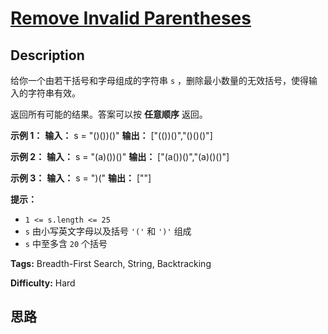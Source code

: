 # [Remove Invalid Parentheses][title]

## Description

给你一个由若干括号和字母组成的字符串 `s` ，删除最小数量的无效括号，使得输入的字符串有效。

返回所有可能的结果。答案可以按 **任意顺序** 返回。

**示例 1：**
            **输入：** s = "()())()"    **输出：** ["(())()","()()()"]    

**示例 2：**
            **输入：** s = "(a)())()"    **输出：** ["(a())()","(a)()()"]    

**示例 3：**
            **输入：** s = ")("    **输出：** [""]    

**提示：**

  * `1 <= s.length <= 25`
  * `s` 由小写英文字母以及括号 `'('` 和 `')'` 组成
  * `s` 中至多含 `20` 个括号


**Tags:** Breadth-First Search, String, Backtracking

**Difficulty:** Hard

## 思路

[title]: https://leetcode-cn.com/problems/remove-invalid-parentheses
